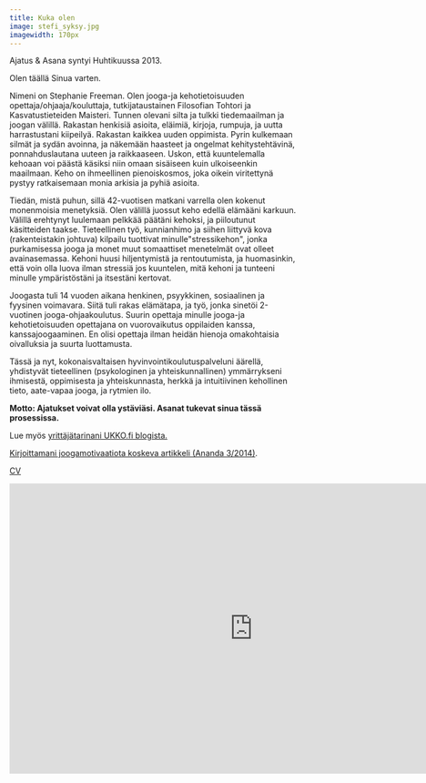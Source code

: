 ```yaml
---
title: Kuka olen
image: stefi_syksy.jpg
imagewidth: 170px
---
```

Ajatus & Asana syntyi Huhtikuussa 2013.

Olen täällä Sinua varten. 

Nimeni on Stephanie Freeman. Olen jooga-ja kehotietoisuuden opettaja/ohjaaja/kouluttaja, tutkijataustainen  Filosofian Tohtori ja Kasvatustieteiden Maisteri. Tunnen olevani silta ja tulkki tiedemaailman ja joogan välillä. Rakastan henkisiä asioita, eläimiä, kirjoja, rumpuja, ja uutta harrastustani kiipeilyä. Rakastan kaikkea uuden oppimista. Pyrin kulkemaan silmät ja sydän avoinna, ja näkemään haasteet ja ongelmat kehitystehtävinä, ponnahduslautana uuteen ja raikkaaseen. Uskon, että kuuntelemalla kehoaan voi päästä käsiksi niin omaan sisäiseen kuin ulkoiseenkin maailmaan. Keho on ihmeellinen pienoiskosmos, joka oikein viritettynä pystyy ratkaisemaan monia arkisia ja pyhiä asioita. 

Tiedän, mistä puhun, sillä 42-vuotisen matkani varrella olen kokenut monenmoisia menetyksiä. Olen välillä juossut keho edellä elämääni karkuun. Välillä erehtynyt luulemaan pelkkää päätäni kehoksi, ja piiloutunut käsitteiden taakse. Tieteellinen työ, kunnianhimo ja siihen liittyvä kova (rakenteistakin johtuva) kilpailu tuottivat minulle"stressikehon", jonka purkamisessa jooga ja monet muut somaattiset menetelmät ovat olleet avainasemassa. Kehoni huusi hiljentymistä ja rentoutumista, ja huomasinkin, että voin olla luova ilman stressiä jos kuuntelen, mitä kehoni ja tunteeni minulle ympäristöstäni ja itsestäni kertovat. 

Joogasta tuli 14 vuoden aikana henkinen, psyykkinen, sosiaalinen ja fyysinen voimavara. Siitä tuli rakas elämätapa, ja työ, jonka sinetöi 2-vuotinen jooga-ohjaakoulutus. Suurin opettaja minulle jooga-ja kehotietoisuuden opettajana on vuorovaikutus oppilaiden kanssa, kanssajoogaaminen. En olisi opettaja ilman heidän hienoja omakohtaisia oivalluksia ja suurta luottamusta.

Tässä ja nyt, kokonaisvaltaisen hyvinvointikoulutuspalveluni äärellä, yhdistyvät tieteellinen (psykologinen ja yhteiskunnallinen) ymmärrykseni ihmisestä, oppimisesta ja yhteiskunnasta, herkkä ja intuitiivinen kehollinen tieto, aate-vapaa jooga, ja rytmien ilo. 

**Motto: Ajatukset voivat olla ystäviäsi. Asanat tukevat sinua tässä prosessissa.**


Lue myös [yrittäjätarinani UKKO.fi blogista.](http://www.ukko.fi/tutkijasta-joogayrittajaksi-stephanie-freeman/)

[Kirjoittamani joogamotivaatiota koskeva artikkeli (Ananda 3/2014)](/ananda.html).

[CV](cv.html)

<iframe width="854" height="510" src="https://www.youtube.com/embed/YC8UwBy42Ro" frameborder="0" allowfullscreen></iframe>
